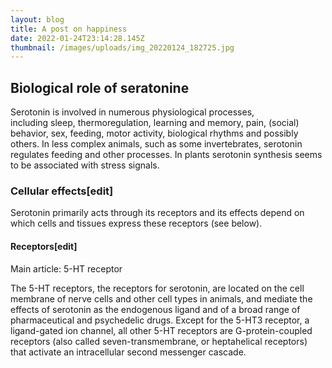 ```yaml
---
layout: blog
title: A post on happiness
date: 2022-01-24T23:14:28.145Z
thumbnail: /images/uploads/img_20220124_182725.jpg
---
```

## Biological role of seratonine

Serotonin is involved in numerous physiological processes, including sleep, thermoregulation, learning and memory, pain, (social) behavior, sex, feeding, motor activity, biological rhythms and possibly others. In less complex animals, such as some invertebrates, serotonin regulates feeding and other processes. In plants serotonin synthesis seems to be associated with stress signals.

### Cellular effects\[edit]

Serotonin primarily acts through its receptors and its effects depend on which cells and tissues express these receptors (see below).

#### Receptors\[edit]

Main article: 5-HT receptor

The 5-HT receptors, the receptors for serotonin, are located on the cell membrane of nerve cells and other cell types in animals, and mediate the effects of serotonin as the endogenous ligand and of a broad range of pharmaceutical and psychedelic drugs. Except for the 5-HT3 receptor, a ligand-gated ion channel, all other 5-HT receptors are G-protein-coupled receptors (also called seven-transmembrane, or heptahelical receptors) that activate an intracellular second messenger cascade.